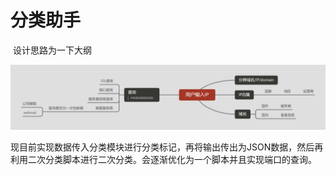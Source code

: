# 分类助手

​	设计思路为一下大纲

![](逻辑图.png)

​	现目前实现数据传入分类模块进行分类标记，再将输出传出为JSON数据，然后再利用二次分类脚本进行二次分类。会逐渐优化为一个脚本并且实现端口的查询。